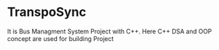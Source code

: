 # TranspoSync
It is   Bus Managment System Project with C++.
Here C++ DSA and OOP concept are used for building Project
